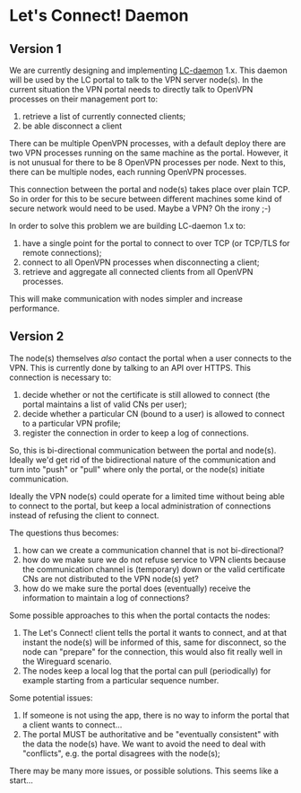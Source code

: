 # Let's Connect! Daemon

## Version 1

We are currently designing and implementing 
[LC-daemon](https://github.com/letsconnectvpn/lc-daemon) 1.x. This daemon will 
be used by the LC portal to talk to the VPN server node(s). In the current 
situation the VPN portal needs to directly talk to OpenVPN processes on their
management port to:

1. retrieve a list of currently connected clients;
2. be able disconnect a client

There can be multiple OpenVPN processes, with a default deploy there are two 
VPN processes running on the same machine as the portal. However, it is not 
unusual for there to be 8 OpenVPN processes per node. Next to this, there can 
be multiple nodes, each running OpenVPN processes.

This connection between the portal and node(s) takes place over plain TCP. So
in order for this to be secure between different machines some kind of secure
network would need to be used. Maybe a VPN? Oh the irony ;-)

In order to solve this problem we are building LC-daemon 1.x to:

1. have a single point for the portal to connect to over TCP (or TCP/TLS for
   remote connections);
2. connect to all OpenVPN processes when disconnecting a client;
3. retrieve and aggregate all connected clients from all OpenVPN processes.

This will make communication with nodes simpler and increase performance.

## Version 2

The node(s) themselves _also_ contact the portal when a user connects to the 
VPN. This is currently done by talking to an API over HTTPS. This 
connection is necessary to:

1. decide whether or not the certificate is still allowed to connect (the 
   portal maintains a list of valid CNs per user);
2. decide whether a particular CN (bound to a user) is allowed to connect to a 
   particular VPN profile;
3. register the connection in order to keep a log of connections.

So, this is bi-directional communication between the portal and 
node(s). Ideally we'd get rid of the bidirectional nature of the communication 
and turn into "push" or "pull" where only the portal, or the node(s) initiate
communication.

Ideally the VPN node(s) could operate for a limited time without being able to
connect to the portal, but keep a local administration of connections instead 
of refusing the client to connect.

The questions thus becomes: 

1. how can we create a communication channel that is not bi-directional? 
2. how do we make sure we do not refuse service to VPN clients because the 
   communication channel is (temporary) down or the valid certificate CNs are 
   not distributed to the VPN node(s) yet?
3. how do we make sure the portal does (eventually) receive the information 
   to maintain a log of connections?

Some possible approaches to this when the portal contacts the nodes:

1. The Let's Connect! client tells the portal it wants to connect, and at that
   instant the node(s) will be informed of this, same for disconnect, so the
   node can "prepare" for the connection, this would also fit really well in
   the Wireguard scenario.
2. The nodes keep a local log that the portal can pull (periodically) for 
   example starting from a particular sequence number.

Some potential issues:

1. If someone is not using the app, there is no way to inform the portal that 
   a client wants to connect...
2. The portal MUST be authoritative and be "eventually consistent" with the 
   data the node(s) have. We want to avoid the need to deal with "conflicts", 
   e.g. the portal disagrees with the node(s);

There may be many more issues, or possible solutions. This seems like a 
start...
